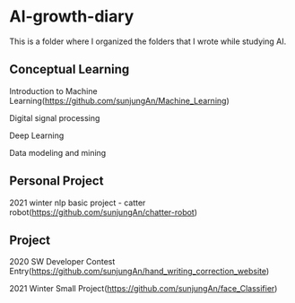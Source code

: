 # AI-growth-diary
This is a folder where I organized the folders that I wrote while studying AI. 

**Conceptual Learning**
--------------------------------------------------------------------------------------

Introduction to Machine Learning(https://github.com/sunjungAn/Machine_Learning)

Digital signal processing

Deep Learning

Data modeling and mining



**Personal Project**
-----------------------------------------------------------------------------------------
2021 winter nlp basic project - catter robot(https://github.com/sunjungAn/chatter-robot)





**Project**
-------------------------------------------------------------------------------------------

2020 SW Developer Contest Entry(https://github.com/sunjungAn/hand_writing_correction_website)

2021 Winter Small Project(https://github.com/sunjungAn/face_Classifier)


